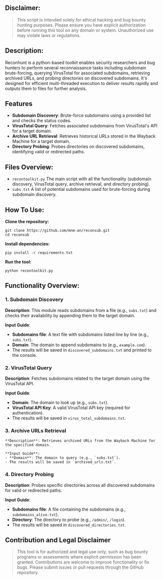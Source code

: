 ## Disclaimer: 
> This script is intended solely for ethical hacking and bug bounty hunting purposes. Please ensure you have explicit authorization before running this tool on any domain or system. Unauthorized use may violate laws or regulations.

## Description: 
Reconhunt is a python-based toolkit enables security researchers and bug hunters to perform several reconnaissance tasks including subdomain brute-forcing, querying VirusTotal for associated subdomains, retrieving archived URLs, and probing directories on discovered subdomains. It's designed for efficient multi-threaded execution to deliver results rapidly and outputs them to files for further analysis.

## Features

- **Subdomain Discovery**: Brute-force subdomains using a provided list and checks the status codes.
- **VirusTotal Query**: Fetches associated subdomains from VirusTotal's API for a target domain.
- **Archive URL Retrieval**: Retrieves historical URLs stored in the Wayback Machine for a target domain.
- **Directory Probing**: Probes directories on discovered subdomains, identifying valid or redirected paths.

## Files Overview:
- `recontoolkit.py` The main script with all the functionality (subdomain discovery, VirusTotal query, archive retrieval, and directory probing).
- `subs.txt` A list of potential subdomains used for brute-forcing during subdomain discovery.

## How To Use:
**Clone the repository:**
```
git clone https://github.com/mnm-an/reconsub.git
cd reconsub
```
**Install dependencies:**
```
pip install -r requirements.txt
```
**Run the tool:**
```
python recontoolkit.py
```

## Functionality Overview:

### 1. Subdomain Discovery

**Description**: This module reads subdomains from a file (e.g., `subs.txt`) and checks their availability by appending them to the target domain.

**Input Guide**:
- **Subdomains file**: A text file with subdomains listed line by line (e.g., `subs.txt`).
- **Domain**: The domain to append subdomains to (e.g., `example.com`).
- The results will be saved in `discovered_subdomains.txt` and printed to the console.

### 2. VirusTotal Query

**Description**: Fetches subdomains related to the target domain using the VirusTotal API.

**Input Guide**:
- **Domain**: The domain to look up (e.g., `subs.txt`).
- **VirusTotal API Key**: A valid VirusTotal API key (required for authentication).
- The results will be saved in `virus_total_subdomains.txt`.


### 3. Archive URLs Retrieval
```
**Description**: Retrieves archived URLs from the Wayback Machine for the specified domain.

**Input Guide**:
- **Domain**: The domain to query (e.g., `subs.txt`).
- The results will be saved in `archived_urls.txt`.
```

### 4. Directory Probing

**Description**: Probes specific directories across all discovered subdomains for valid or redirected paths.

**Input Guide**:
- **Subdomains file**: A file containing the subdomains (e.g., `subdomains_alive.txt`).
- **Directory**: The directory to probe (e.g., `/admin/`, `/login`).
- The results will be saved in `discovered_directories.txt`.



## Contribution and Legal Disclaimer

>This tool is for authorized and legal use only, such as bug bounty programs or assessments where explicit permission has been granted. Contributions are welcome to improve functionality or fix bugs. Please submit issues or pull requests through the GitHub repository.
